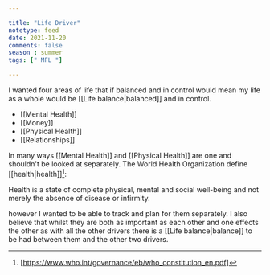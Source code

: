 ```yaml
---

title: "Life Driver"
notetype: feed
date: 2021-11-20
comments: false
season : summer
tags: [" MFL "]

---
```


I wanted four areas of life that if balanced and in control would mean my life as a whole would be [[Life balance|balanced]] and in control.

- [[Mental Health]]
- [[Money]]
- [[Physical Health]]
- [[Relationships]]

In many ways [[Mental Health]] and [[Physical Health]] are one and shouldn't be looked at separately. The World Health Organization define [[health|health]][^1]:

> 
Health is a state of complete physical, mental and social well-being and not merely the absence of disease or infirmity.

however I wanted to be able to track and plan for them separately. I also believe that whilst they are both as important as each other and one effects the other as with all the other drivers there is a [[Life balance|balance]] to be had between them and the other two drivers.


[^1]: [https://www.who.int/governance/eb/who_constitution_en.pdf]